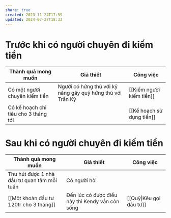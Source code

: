 ```yaml
---
share: true
created: 2023-11-24T17:59
updated: 2024-07-27T18:33
---
```

# Trước khi có người chuyên đi kiếm tiền
| Thành quả mong muốn                  | Giả thiết                                                  | Công việc                 |
| ------------------------------------ | ---------------------------------------------------------- | ------------------------- |
| Có một người chuyên kiếm tiền        | Người có hứng thú với kỹ năng gây quỹ hứng thú với Trấn Kỳ | [[Kiếm người kiếm tiền]]  |
| Có kế hoạch chi tiêu cho 3 tháng tới |                                                            | [[Kế hoạch sử dụng tiền]] |

# Sau khi có người chuyên đi kiếm tiền
| Thành quả mong muốn                         | Giả thiết                                       | Công việc               |
| ------------------------------------------- | ----------------------------------------------- | ----------------------- |
| Thu hút được 1 nhà đầu tư quan tâm mỗi tuần | Có người hỏi                                    |                         |
| [[Một khoản đầu tư 120tr cho 3 tháng]]      | Đến lúc có được điều này thì Kendy vẫn còn sống | [[Quỹ\|Kêu gọi đầu tư]] |

